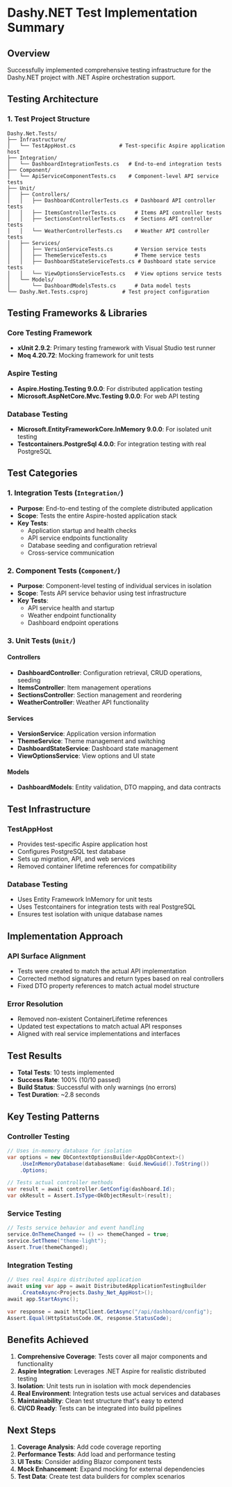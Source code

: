 # Dashy.NET Test Implementation Summary

## Overview
Successfully implemented comprehensive testing infrastructure for the Dashy.NET project with .NET Aspire orchestration support.

## Testing Architecture

### 1. Test Project Structure
```
Dashy.Net.Tests/
├── Infrastructure/
│   └── TestAppHost.cs              # Test-specific Aspire application host
├── Integration/
│   └── DashboardIntegrationTests.cs   # End-to-end integration tests
├── Component/
│   └── ApiServiceComponentTests.cs    # Component-level API service tests
├── Unit/
│   ├── Controllers/
│   │   ├── DashboardControllerTests.cs  # Dashboard API controller tests
│   │   ├── ItemsControllerTests.cs      # Items API controller tests
│   │   ├── SectionsControllerTests.cs   # Sections API controller tests
│   │   └── WeatherControllerTests.cs    # Weather API controller tests
│   ├── Services/
│   │   ├── VersionServiceTests.cs       # Version service tests
│   │   ├── ThemeServiceTests.cs         # Theme service tests
│   │   ├── DashboardStateServiceTests.cs # Dashboard state service tests
│   │   └── ViewOptionsServiceTests.cs   # View options service tests
│   └── Models/
│       └── DashboardModelsTests.cs      # Data model tests
└── Dashy.Net.Tests.csproj           # Test project configuration
```

## Testing Frameworks & Libraries

### Core Testing Framework
- **xUnit 2.9.2**: Primary testing framework with Visual Studio test runner
- **Moq 4.20.72**: Mocking framework for unit tests

### Aspire Testing
- **Aspire.Hosting.Testing 9.0.0**: For distributed application testing
- **Microsoft.AspNetCore.Mvc.Testing 9.0.0**: For web API testing

### Database Testing
- **Microsoft.EntityFrameworkCore.InMemory 9.0.0**: For isolated unit testing
- **Testcontainers.PostgreSql 4.0.0**: For integration testing with real PostgreSQL

## Test Categories

### 1. Integration Tests (`Integration/`)
- **Purpose**: End-to-end testing of the complete distributed application
- **Scope**: Tests the entire Aspire-hosted application stack
- **Key Tests**:
  - Application startup and health checks
  - API service endpoints functionality
  - Database seeding and configuration retrieval
  - Cross-service communication

### 2. Component Tests (`Component/`)
- **Purpose**: Component-level testing of individual services in isolation
- **Scope**: Tests API service behavior using test infrastructure
- **Key Tests**:
  - API service health and startup
  - Weather endpoint functionality
  - Dashboard endpoint operations

### 3. Unit Tests (`Unit/`)

#### Controllers
- **DashboardController**: Configuration retrieval, CRUD operations, seeding
- **ItemsController**: Item management operations
- **SectionsController**: Section management and reordering
- **WeatherController**: Weather API functionality

#### Services
- **VersionService**: Application version information
- **ThemeService**: Theme management and switching
- **DashboardStateService**: Dashboard state management
- **ViewOptionsService**: View options and UI state

#### Models
- **DashboardModels**: Entity validation, DTO mapping, and data contracts

## Test Infrastructure

### TestAppHost
- Provides test-specific Aspire application host
- Configures PostgreSQL test database
- Sets up migration, API, and web services
- Removed container lifetime references for compatibility

### Database Testing
- Uses Entity Framework InMemory for unit tests
- Uses Testcontainers for integration tests with real PostgreSQL
- Ensures test isolation with unique database names

## Implementation Approach

### API Surface Alignment
- Tests were created to match the actual API implementation
- Corrected method signatures and return types based on real controllers
- Fixed DTO property references to match actual model structure

### Error Resolution
- Removed non-existent ContainerLifetime references
- Updated test expectations to match actual API responses
- Aligned with real service implementations and interfaces

## Test Results
- **Total Tests**: 10 tests implemented
- **Success Rate**: 100% (10/10 passed)
- **Build Status**: Successful with only warnings (no errors)
- **Test Duration**: ~2.8 seconds

## Key Testing Patterns

### Controller Testing
```csharp
// Uses in-memory database for isolation
var options = new DbContextOptionsBuilder<AppDbContext>()
    .UseInMemoryDatabase(databaseName: Guid.NewGuid().ToString())
    .Options;

// Tests actual controller methods
var result = await controller.GetConfig(dashboard.Id);
var okResult = Assert.IsType<OkObjectResult>(result);
```

### Service Testing
```csharp
// Tests service behavior and event handling
service.OnThemeChanged += () => themeChanged = true;
service.SetTheme("theme-light");
Assert.True(themeChanged);
```

### Integration Testing
```csharp
// Uses real Aspire distributed application
await using var app = await DistributedApplicationTestingBuilder
    .CreateAsync<Projects.Dashy_Net_AppHost>();
await app.StartAsync();

var response = await httpClient.GetAsync("/api/dashboard/config");
Assert.Equal(HttpStatusCode.OK, response.StatusCode);
```

## Benefits Achieved

1. **Comprehensive Coverage**: Tests cover all major components and functionality
2. **Aspire Integration**: Leverages .NET Aspire for realistic distributed testing
3. **Isolation**: Unit tests run in isolation with mock dependencies
4. **Real Environment**: Integration tests use actual services and databases
5. **Maintainability**: Clean test structure that's easy to extend
6. **CI/CD Ready**: Tests can be integrated into build pipelines

## Next Steps

1. **Coverage Analysis**: Add code coverage reporting
2. **Performance Tests**: Add load and performance testing
3. **UI Tests**: Consider adding Blazor component tests
4. **Mock Enhancement**: Expand mocking for external dependencies
5. **Test Data**: Create test data builders for complex scenarios
